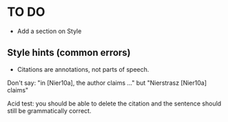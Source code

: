 
# TO DO

- Add a section on Style

## Style hints (common errors)

- Citations are annotations, not parts of speech.

Don't say: "in [Nier10a], the author claims ..." but "Nierstrasz [Nier10a] claims"

Acid test: you should be able to delete the citation and the sentence should still be grammatically correct.

